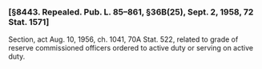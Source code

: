 ### [§8443. Repealed. Pub. L. 85–861, §36B(25), Sept. 2, 1958, 72 Stat. 1571] ###

Section, act Aug. 10, 1956, ch. 1041, 70A Stat. 522, related to grade of reserve commissioned officers ordered to active duty or serving on active duty.
